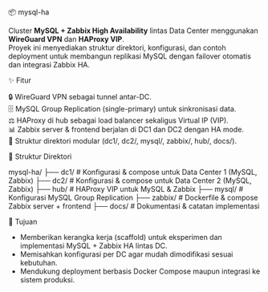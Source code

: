 📦 mysql-ha

Cluster **MySQL + Zabbix High Availability** lintas Data Center menggunakan **WireGuard VPN** dan **HAProxy VIP**.  
Proyek ini menyediakan struktur direktori, konfigurasi, dan contoh deployment untuk membangun replikasi MySQL dengan failover otomatis dan integrasi Zabbix HA.

✨ Fitur

🔒 WireGuard VPN sebagai tunnel antar-DC.  
🗄️ MySQL Group Replication (single-primary) untuk sinkronisasi data.  
⚖️ HAProxy di hub sebagai load balancer sekaligus Virtual IP (VIP).  
📊 Zabbix server & frontend berjalan di DC1 dan DC2 dengan HA mode.  
📂 Struktur direktori modular (dc1/, dc2/, mysql/, zabbix/, hub/, docs/).

📂 Struktur Direktori

mysql-ha/
├── dc1/          # Konfigurasi & compose untuk Data Center 1 (MySQL, Zabbix)
├── dc2/          # Konfigurasi & compose untuk Data Center 2 (MySQL, Zabbix)
├── hub/          # HAProxy VIP untuk MySQL & Zabbix
├── mysql/        # Konfigurasi MySQL Group Replication
├── zabbix/       # Dockerfile & compose Zabbix server + frontend
├── docs/         # Dokumentasi & catatan implementasi

🚀 Tujuan

- Memberikan kerangka kerja (scaffold) untuk eksperimen dan implementasi MySQL + Zabbix HA lintas DC.  
- Memisahkan konfigurasi per DC agar mudah dimodifikasi sesuai kebutuhan.  
- Mendukung deployment berbasis Docker Compose maupun integrasi ke sistem produksi.
